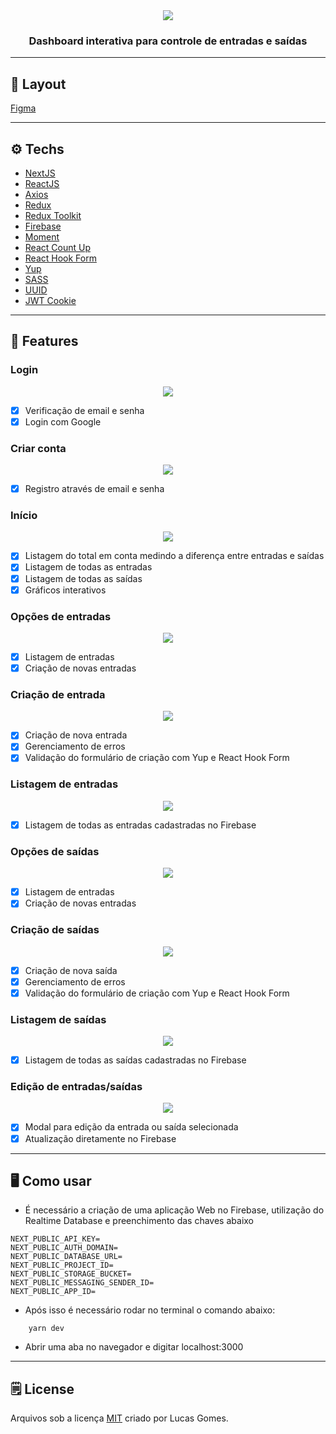 <div align="center">
    <img src="./README/logo.png" >
</div>

<h3 align="center">Dashboard interativa para controle de entradas e saídas</h3>

---
## :art: Layout
[Figma](https://www.figma.com/)

---
## :gear: Techs
- [NextJS](https://nextjs.org/)
- [ReactJS](https://reactjs.org/)
- [Axios](https://axios-http.com)
- [Redux](https://redux.js.org/)
- [Redux Toolkit](https://redux-toolkit.js.org/)
- [Firebase](https://firebase.google.com/)
- [Moment](https://momentjs.com/)
- [React Count Up](https://react-countup.vercel.app/)
- [React Hook Form](https://react-hook-form.com/)
- [Yup](https://www.npmjs.com/package/yup)
- [SASS](https://sass-lang.com/)
- [UUID](https://www.npmjs.com/package/uuid)
- [JWT Cookie](https://www.npmjs.com/package/jwt-cookie)

---
## :book: Features

### Login
<div align="center">
    <img src="./README/Login.png" >
</div>

- [x] Verificação de email e senha
- [x] Login com Google

### Criar conta
<div align="center">
    <img src="./README/Register.png" >
</div>

- [x] Registro através de email e senha

### Início
<div align="center">
    <img src="./README/Home.png">
</div>

- [x] Listagem do total em conta medindo a diferença entre entradas e saídas
- [x] Listagem de todas as entradas
- [x] Listagem de todas as saídas
- [x] Gráficos interativos
### Opções de entradas
<div align="center">
    <img src="./README/Entradas.png" >
</div>

- [x] Listagem de entradas
- [x] Criação de novas entradas
### Criação de entrada
<div align="center">
    <img src="./README/Entradas_Novo.png">
</div>

- [x] Criação de nova entrada
- [x] Gerenciamento de erros
- [x] Validação do formulário de criação com Yup e React Hook Form
### Listagem de entradas
<div align="center">
    <img src="./README/Entradas_Listar.png" >
</div>

- [x] Listagem de todas as entradas cadastradas no Firebase
### Opções de saídas
<div align="center">
    <img src="./README/Saidas.png" >
</div>

- [x] Listagem de entradas
- [x] Criação de novas entradas

### Criação de saídas
<div align="center">
    <img src="./README/Saidas_Novo.png" >
</div>

- [x] Criação de nova saída
- [x] Gerenciamento de erros
- [x] Validação do formulário de criação com Yup e React Hook Form
### Listagem de saídas
<div align="center">
    <img src="./README/Saidas_Listar.png" >
</div>

- [x] Listagem de todas as saídas cadastradas no Firebase
### Edição de entradas/saídas
<div align="center">
    <img src="./README/Edicao.png" >
</div>

- [x] Modal para edição da entrada ou saída selecionada
- [x] Atualização diretamente no Firebase

---
## :desktop_computer: Como usar
- É necessário a criação de uma aplicação Web no Firebase, utilização do Realtime Database e preenchimento das chaves abaixo
```
NEXT_PUBLIC_API_KEY=
NEXT_PUBLIC_AUTH_DOMAIN=
NEXT_PUBLIC_DATABASE_URL=
NEXT_PUBLIC_PROJECT_ID=
NEXT_PUBLIC_STORAGE_BUCKET=
NEXT_PUBLIC_MESSAGING_SENDER_ID=
NEXT_PUBLIC_APP_ID=
```
- Após isso é necessário rodar no terminal o comando abaixo:
```
    yarn dev
```
- Abrir uma aba no navegador e digitar localhost:3000
---
## :spiral_notepad: License
Arquivos sob a licença [MIT](https://github.com/lucasgomesgp) criado por Lucas Gomes.
